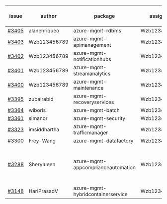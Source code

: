 | issue | author | package | assignee | bot advice | created date of issue | target release date | date from target |
| ------ | ------ | ------ | ------ | ------ | ------ | ------ | :-----: |
| [#3405](https://github.com/Azure/sdk-release-request/issues/3405) | alanenriqueo | azure-mgmt-rdbms | Wzb123456789 |  | 11-14 | 12-23 |  |
| [#3403](https://github.com/Azure/sdk-release-request/issues/3403) | Wzb123456789 | azure-mgmt-apimanagement | Wzb123456789 |  | 11-11 | 12-23 |  |
| [#3402](https://github.com/Azure/sdk-release-request/issues/3402) | Wzb123456789 | azure-mgmt-notificationhubs | Wzb123456789 |  | 11-11 | 12-23 |  |
| [#3401](https://github.com/Azure/sdk-release-request/issues/3401) | Wzb123456789 | azure-mgmt-streamanalytics | Wzb123456789 |  | 11-11 | 12-23 |  |
| [#3400](https://github.com/Azure/sdk-release-request/issues/3400) | Wzb123456789 | azure-mgmt-maintenance | Wzb123456789 |  | 11-11 | 12-23 |  |
| [#3395](https://github.com/Azure/sdk-release-request/issues/3395) | zubairabid | azure-mgmt-recoveryservices | Wzb123456789 |  | 11-10 | 11-25 |  |
| [#3364](https://github.com/Azure/sdk-release-request/issues/3364) | wiboris | azure-mgmt-batch | Wzb123456789 |  | 11-02 | 11-25 |  |
| [#3361](https://github.com/Azure/sdk-release-request/issues/3361) | simanor | azure-mgmt-security | Wzb123456789 |  | 11-02 | 11-25 |  |
| [#3323](https://github.com/Azure/sdk-release-request/issues/3323) | imsiddhartha | azure-mgmt-trafficmanager | Wzb123456789 |  | 10-28 | 11-25 |  |
| [#3300](https://github.com/Azure/sdk-release-request/issues/3300) | Frey-Wang | azure-mgmt-datafactory | Wzb123456789 |  | 10-26 | 11-25 |  |
| [#3288](https://github.com/Azure/sdk-release-request/issues/3288) | Sherylueen | azure-mgmt-appcomplianceautomation | Wzb123456789 | close to release date.  On time | 10-24 | 11-16 | 1 |
| [#3148](https://github.com/Azure/sdk-release-request/issues/3148) | HariPrasadV | azure-mgmt-hybridcontainerservice | Wzb123456789 |  | 09-07 | 10-11 |  |

